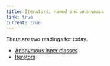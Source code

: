 ```yaml
---
title: Iterators, named and anonymous
link: true
current: true
---
```

There are two readings for today.

* [Anonymous inner classes](../readings/anonymous-inner-classes)
* [Iterators](../readings/iterators)

